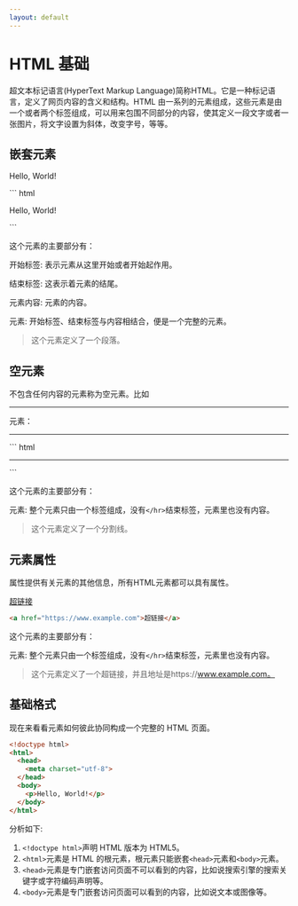 ```yaml
---
layout: default
---
```

# HTML 基础

超文本标记语言(HyperText Markup Language)简称HTML。它是一种标记语言，定义了网页内容的含义和结构。HTML 由一系列的元素组成，这些元素是由一个或者两个标签组成，可以用来包围不同部分的内容，使其定义一段文字或者一张图片，将文字设置为斜体，改变字号，等等。 



## 嵌套元素

<p>Hello, World!</p>
``` html
<p>Hello, World!</p>
```

这个元素的主要部分有：

开始标签: 表示元素从这里开始或者开始起作用。

结束标签: 这表示着元素的结尾。

元素内容: 元素的内容。

元素: 开始标签、结束标签与内容相结合，便是一个完整的元素。

> 这个元素定义了一个段落。



## 空元素

不包含任何内容的元素称为空元素。比如 <hr> 元素：

<hr>
``` html
<hr>
```

这个元素的主要部分有：

元素: 整个元素只由一个标签组成，没有```</hr>```结束标签，元素里也没有内容。

> 这个元素定义了一个分割线。



## 元素属性

属性提供有关元素的其他信息，所有HTML元素都可以具有属性。

<a href="https://www.example.com">超链接</a>
``` html
<a href="https://www.example.com">超链接</a>
```

这个元素的主要部分有：

元素: 整个元素只由一个标签组成，没有```</hr>```结束标签，元素里也没有内容。

> 这个元素定义了一个超链接，并且地址是https://www.example.com。



## 基础格式

现在来看看元素如何彼此协同构成一个完整的 HTML 页面。

``` html
<!doctype html>
<html>
  <head>
    <meta charset="utf-8"> 
  </head>
  <body>
    <p>Hello, World!</p>
  </body>
</html>
```

分析如下:

1. ```<!doctype html>```声明 HTML 版本为 HTML5。
2. ```<html>```元素是 HTML 的根元素，根元素只能嵌套```<head>```元素和```<body>```元素。
3. ```<head>```元素是专门嵌套访问页面不可以看到的内容，比如说搜索引擎的搜索关键字或字符编码声明等。
4. ```<body>```元素是专门嵌套访问页面可以看到的内容，比如说文本或图像等。
